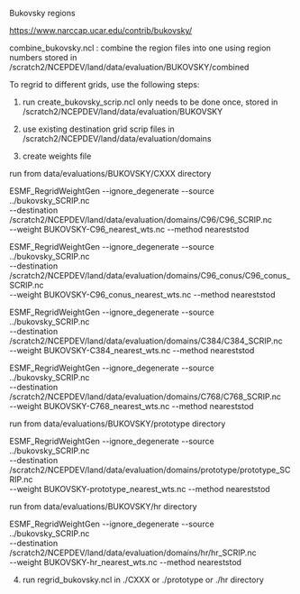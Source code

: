 
Bukovsky regions

https://www.narccap.ucar.edu/contrib/bukovsky/

combine_bukovsky.ncl : combine the region files into one using region numbers
  stored in /scratch2/NCEPDEV/land/data/evaluation/BUKOVSKY/combined

To regrid to different grids, use the following steps:

1. run create_bukovsky_scrip.ncl
	only needs to be done once, stored in /scratch2/NCEPDEV/land/data/evaluation/BUKOVSKY

2. use existing destination grid scrip files in /scratch2/NCEPDEV/land/data/evaluation/domains

3. create weights file

run from data/evaluations/BUKOVSKY/CXXX directory
	
ESMF_RegridWeightGen --ignore_degenerate --source ../bukovsky_SCRIP.nc \
       --destination /scratch2/NCEPDEV/land/data/evaluation/domains/C96/C96_SCRIP.nc \
       --weight BUKOVSKY-C96_nearest_wts.nc --method neareststod

ESMF_RegridWeightGen --ignore_degenerate --source ../bukovsky_SCRIP.nc \
       --destination /scratch2/NCEPDEV/land/data/evaluation/domains/C96_conus/C96_conus_SCRIP.nc \
       --weight BUKOVSKY-C96_conus_nearest_wts.nc --method neareststod

ESMF_RegridWeightGen --ignore_degenerate --source ../bukovsky_SCRIP.nc \
       --destination /scratch2/NCEPDEV/land/data/evaluation/domains/C384/C384_SCRIP.nc \
       --weight BUKOVSKY-C384_nearest_wts.nc --method neareststod

ESMF_RegridWeightGen --ignore_degenerate --source ../bukovsky_SCRIP.nc \
       --destination /scratch2/NCEPDEV/land/data/evaluation/domains/C768/C768_SCRIP.nc \
       --weight BUKOVSKY-C768_nearest_wts.nc --method neareststod

run from data/evaluations/BUKOVSKY/prototype directory
	
ESMF_RegridWeightGen --ignore_degenerate --source ../bukovsky_SCRIP.nc \
       --destination /scratch2/NCEPDEV/land/data/evaluation/domains/prototype/prototype_SCRIP.nc \
       --weight BUKOVSKY-prototype_nearest_wts.nc --method neareststod

run from data/evaluations/BUKOVSKY/hr directory
	
ESMF_RegridWeightGen --ignore_degenerate --source ../bukovsky_SCRIP.nc \
       --destination /scratch2/NCEPDEV/land/data/evaluation/domains/hr/hr_SCRIP.nc \
       --weight BUKOVSKY-hr_nearest_wts.nc --method neareststod

4. run regrid_bukovsky.ncl in ./CXXX or ./prototype or ./hr directory
